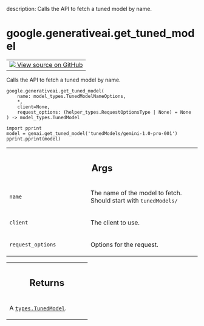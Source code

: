 description: Calls the API to fetch a tuned model by name.

<div itemscope itemtype="http://developers.google.com/ReferenceObject">
<meta itemprop="name" content="google.generativeai.get_tuned_model" />
<meta itemprop="path" content="Stable" />
</div>

# google.generativeai.get_tuned_model

<!-- Insert buttons and diff -->

<table class="tfo-notebook-buttons tfo-api nocontent">
<td>
  <a target="_blank" href="https://github.com/google/generative-ai-python/blob/master/google/generativeai/models.py#L105-L142">
    <img src="https://www.tensorflow.org/images/GitHub-Mark-32px.png" />
    View source on GitHub
  </a>
</td>
</table>



Calls the API to fetch a tuned model by name.


<pre class="devsite-click-to-copy prettyprint lang-py tfo-signature-link">
<code>google.generativeai.get_tuned_model(
    name: model_types.TunedModelNameOptions,
    *,
    client=None,
    request_options: (helper_types.RequestOptionsType | None) = None
) -> model_types.TunedModel
</code></pre>



<!-- Placeholder for "Used in" -->

```
import pprint
model = genai.get_tuned_model('tunedModels/gemini-1.0-pro-001')
pprint.pprint(model)
```

<!-- Tabular view -->
 <table class="responsive fixed orange">
<colgroup><col width="214px"><col></colgroup>
<tr><th colspan="2"><h2 class="add-link">Args</h2></th></tr>

<tr>
<td>

`name`<a id="name"></a>

</td>
<td>

The name of the model to fetch. Should start with `tunedModels/`

</td>
</tr><tr>
<td>

`client`<a id="client"></a>

</td>
<td>

The client to use.

</td>
</tr><tr>
<td>

`request_options`<a id="request_options"></a>

</td>
<td>

Options for the request.

</td>
</tr>
</table>



<!-- Tabular view -->
 <table class="responsive fixed orange">
<colgroup><col width="214px"><col></colgroup>
<tr><th colspan="2"><h2 class="add-link">Returns</h2></th></tr>
<tr class="alt">
<td colspan="2">

A <a href="../../google/generativeai/types/TunedModel.md"><code>types.TunedModel</code></a>.

</td>
</tr>

</table>

